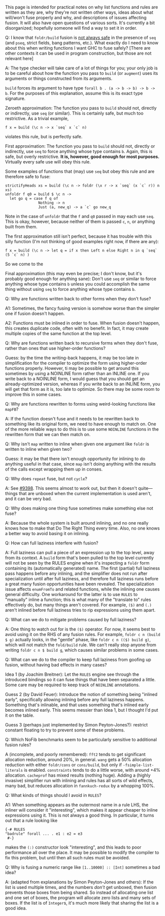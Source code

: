 
This page is intended for practical notes on why list functions and rules are written as they are, why they're not written other ways, ideas about what will/won't fuse properly and why, and descriptions of issues affecting fusion. It will also have open questions of various sorts. It's currently a bit disorganized; hopefully someone will find a way to set it in order.


Q: I know that `foldr/build` fusion is [not always safe](http://www.haskell.org/haskellwiki/Correctness_of_short_cut_fusion#In_the_presence_of_seq) in the presence of `seq` (and `pseq`, strict fields, bang patterns, etc.). What exactly do I need to know about this when writing functions I want GHC to fuse safely? \[There are other contexts it can be used in program construction, but those are not relevant here\]


A: The type checker will take care of a lot of things for you; your only job is to be careful about how the function you pass to `build` (or `augment`) uses its arguments or things constructed from its arguments.

`build` forces its argument to have type `forall b . (a -> b -> b) -> b -> b`. For the purposes of this explanation, assume this is its exact type signature.


Zeroeth approximation: The function you pass to `build` should not, directly or indirectly, use `seq` (or similar). This is certainly safe, but much too restrictive. As a trivial example,

```
f x = build (\c n -> x `seq` x `c` n)
```


violates this rule, but is perfectly safe.


First approximation: The function you pass to `build` should not, directly or indirectly, use `seq` to force anything whose type contains `b`. Again, this is safe, but overly restrictive. **It is, however, good enough for most purposes.** Virtually every safe use will obey this rule.



Some examples of functions that (may) use `seq` but obey this rule and are therefore safe to fuse:


```
strictifyHeads xs = build (\c n -> foldr (\x r -> x `seq` (x `c` r)) n xs)
unfoldr f q0 = build $ \c n ->
  let go q = case f q of
               Nothing -> n
               Just (a, new_q) -> a `c` go new_q
```


Note in the case of `unfoldr` that the `f` and `q0` passed in may each use `seq`. This is okay, however, because neither of them is passed `c`, `n`, or anything built from them.



The first approximation still isn't perfect, because it has trouble with this silly function (I'm not thinking of good examples right now, if there are any):


```
f x = build (\c n -> let q = if x then Left n else Right n in q `seq` (5 `c` n) )
```


So we come to the


Final approximation (this may even be precise; I don't know, but it's probably good enough for anything sane): Don't use `seq` or similar to force anything whose type contains `b` unless you could accomplish the same thing without using `seq` to force anything whose type contains `b`.


Q: Why are functions written back to other forms when they don't fuse?


A1: Sometimes, the fancy fusing version is somehow worse than the simpler one if fusion doesn't happen.


A2: Functions must be inlined in order to fuse. When fusion doesn't happen, this creates duplicate code, often with no benefit. In fact, it may create multiple copies of the same function at the top level.


Q: Why are functions written back to recursive forms when they don't fuse, rather than ones that use higher-order functions?


Guess: by the time the writing-back happens, it may be too late in simplification for the compiler to optimize the form using higher-order functions properly. However, ti may be possible to get around this sometimes by using a NOINLINE form rather than an INLINE one. If you write back to a NOINLINE form, I would guess that you should get an already-optimized version, whereas if you write back to an INLINE form, you will get that form as it is, too late to optimize. So there may be some room to improve this in some cases.


Q: Why are functions rewritten to forms using weird-looking functions like `mapFB`?


A: If the function doesn't fuse and it needs to be rewritten back to something like its original form, we need to have enough to match on. One of the more reliable ways to do this is to use some `NOINLINE` functions in the rewritten form that we can then match on.


Q: Why isn't `map` written to inline when given one argument like `foldr` is written to inline when given two?


Guess: it may be that there isn't enough opportunity for inlining to do anything useful in that case, since `map` isn't doing anything with the results of the calls except wrapping them up in conses.


Q: Why does `repeat` fuse, but not `cycle`?


A: See [\#9398](https://gitlab.haskell.org/ghc/ghc/issues/9398). This seems almost to work out, but then it doesn't quite—things that are unboxed when the current implementation is used aren't, and it can be very bad.


Q: Why does making one thing fuse sometimes make something else not fuse?


A: Because the whole system is built around inlining, and no one really knows how to make that Do The Right Thing every time. Also, no one knows a better way to avoid basing it on inlining.


Q: How can full laziness interfere with fusion?


A: Full laziness can pull a piece of an expression up to the top level, away from its context. A `build` form that's been pulled to the top level currently will not be seen by the RULES engine when it's inspecting a `foldr` form containing its (automatically generated) name. The first (partial) full laziness pass happens before any inlining, and the simplifier does not run after specialization until after full laziness, and therefore full laziness runs before a great many fusion opportunities have been revealed. The specialization issue affects `enumFromTo` and related functions, while the inlining one causes general difficulty. One workaround for the latter is to use `RULES` to "manually" inline a function; this is what many of the "translate to" rules effectively do, but many things aren't covered. For example, `($)` and `(.)` aren't inlined before full laziness tries to rip expressions using them apart.


Q: What can we do to mitigate problems caused by full laziness?


A: One thing to watch out for is the `($)` operator. For now, it seems best to avoid using it on the RHS of any fusion rules. For example, `foldr c n (build $ g)` actually looks, in the "gentle" phase, like `foldr c n (($) build g)`, which will not match the `fold/build` rule. We can't really stop anyone from writing `foldr c n $ build g`, which causes similar problems in some cases.


Q: What can we do to the compiler to keep full laziness from goofing up fusion, without having bad effects in many cases?


Idea 1 (by Joachim Breitner): Let the `RULES` engine see through the introduced bindings so it can fuse things that have been separated a little. Some care may be required to keep track of `NOINLINE` annotations.


Guess 2 (by David Feuer): Introduce the notion of something being "inlined early", specifically allowing inlining before any full laziness happens. Something that's inlinable, and that uses something that's inlined early becomes inlined early. This seems messier than Idea 1, but I thought I'd put it on the table.


Guess 3 (perhaps just implemented by Simon Peyton-Jones?): restrict constant floating to try to prevent some of these problems.


Q: Which NoFib benchmarks seem to be particularly sensitive to additional fusion rules?


A (incomplete, and poorly remembered): `fft2` tends to get significant allocation reduction, around 20%, in general. `wang` gets a 50% allocation reduction with either `foldr/cons` or `cons/build`, but only if `-fsimple-list-literals` is enabled. `constraints` tends to do a little worse, with around +4% allocation. `cacheprof` has mixed results (nothing huge). Adding a (highly invasive) simplifier run with inlining and rules has all sorts of wild effects, many bad, but reduces allocation in `fannkuch-redux` by a whopping 100%.


Q: What kinds of things should I avoid in `RULES`?


A1: When something appears as the outermost name in a rule LHS, the inliner will consider it "interesting", which makes it appear cheaper to inline expressions using it. This is not always a good thing. In particular, it turns out that a rule looking like

```
{-# RULES
"badrule" forall ... . e1 : e2 = e3
 #-}
```


makes the `(:)` constructor look "interesting", and this leads to poor performance all over the place. It may be possible to modify the compiler to fix this problem, but until then all such rules must be avoided.


Q: Why is fusing a numeric range like `[1..10000] :: [Int]` sometimes a bad idea?


A: (adapted from explanations by Simon Peyton-Jones and others): If the list is used multiple times, and the numbers *don't* get unboxed, then fusion prevents those boxes from being shared. So instead of allocating one list and one set of boxes, the program will allocate zero lists and many sets of boxes. If the list is of `Integer`s, it's much more likely that sharing the list is a good idea.
